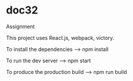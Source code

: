 # doc32
Assignment

This project uses React.js, webpack, victory.

To install the dependencies -->
npm install

To run the dev server --> 
npm start

To produce the production build --> 
npm run build
